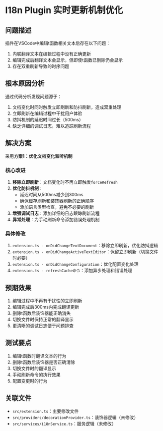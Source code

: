 # I18n Plugin 实时更新机制优化

## 问题描述
插件在VSCode中编辑t函数相关文本后存在以下问题：
1. 内联翻译文本在编辑过程中没有正确更新
2. 编辑完成后翻译文本会显示，但即使t函数已删除仍会显示
3. 存在双重刷新导致的时序问题

## 根本原因分析
通过代码分析发现问题源于：
1. 文档变化时同时触发立即刷新和防抖刷新，造成双重处理
2. 立即刷新在编辑过程中干扰用户体验
3. 防抖机制的延迟时间过长（500ms）
4. 缺乏详细的调试日志，难以追踪刷新流程

## 解决方案
采用**方案1：优化文档变化监听机制**

### 核心改进
1. **移除立即刷新**：文档变化时不再立即触发`forceRefresh`
2. **优化防抖机制**：
   - 延迟时间从500ms减少到300ms
   - 确保缓存刷新和装饰器刷新的正确顺序
   - 添加语言类型检查，避免不必要的刷新
3. **增强调试日志**：添加详细的日志跟踪刷新流程
4. **异常处理**：为手动刷新命令添加错误处理机制

### 具体修改
1. `extension.ts - onDidChangeTextDocument`：移除立即刷新，优化防抖逻辑
2. `extension.ts - onDidChangeActiveTextEditor`：保留立即刷新（切换文件时必要）
3. `extension.ts - onDidChangeConfiguration`：优化配置变化处理
4. `extension.ts - refreshCache命令`：添加异步处理和错误处理

## 预期效果
1. 编辑过程中不再有干扰性的立即刷新
2. 编辑完成后300ms内完成翻译更新
3. 删除t函数后装饰器能正确消失
4. 切换文件时保持正常的翻译显示
5. 更清晰的调试日志便于问题排查

## 测试要点
1. 编辑t函数时翻译文本的行为
2. 删除t函数后装饰器是否正确清除
3. 切换文件时的翻译显示
4. 手动刷新命令的执行效果
5. 配置变更时的行为

## 关联文件
- `src/extension.ts`：主要修改文件
- `src/providers/decorationProvider.ts`：装饰器逻辑（未修改）
- `src/services/i18nService.ts`：服务逻辑（未修改） 